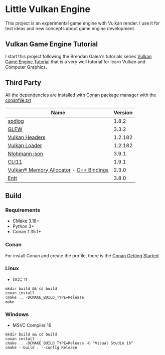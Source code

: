 # Little Vulkan Engine
This project is an experimental game engine with Vulkan render. I use it for test ideas and new concepts about game engine development.

## Vulkan Game Engine Tutorial
I start this project following the Brendan Galea's tutorials series [Vulkan Game Engine Tutorial](https://www.youtube.com/c/BrendanGalea/featured) that is a very well tutorial for learn Vulkan and Computer Graphics.

## Third Party
All the dependencies are installed with [Conan](https://conan.io/) package manager with the [conanfile.txt](conanfile.txt)

| Name | Version |
---|---
| [spdlog]() | 1.8.2 | 
| [GLFW](https://www.glfw.org) | 3.3.2 |
| [Vulkan Headers](https://github.com/KhronosGroup/Vulkan-Headers) | 1.2.182 |  
| [Vulkan Loader](https://github.com/KhronosGroup/Vulkan-Loader) | 1.2.182 |  
| [Nlohmann json](https://github.com/nlohmann/json) | 3.9.1 |  
| [CLI11](https://github.com/CLIUtils/CLI11) | 1.9.1 |  
| [Vulkan® Memory Allocator](https://gpuopen.com/vulkan-memory-allocator) - [C++ Bindings](https://github.com/malte-v/VulkanMemoryAllocator-Hpp) | 2.3.0 |  
| [Entt](https://github.com/skypjack/entt) | 3.8.0 |  

## Build
### Requirements
* CMake 3.18+
* Python 3+
* Conan 1.35.1+

### Conan
For install Conan and create the profile, there is the [Conan Getting Started](https://docs.conan.io/en/latest/getting_started.html).

### Linux
* GCC 11
```
mkdir build && cd build
conan install .. 
cmake .. -DCMAKE_BUILD_TYPE=Release
make
```

### Windows
* MSVC Compiler 16
```
mkdir build && cd build
conan install ..
cmake .. -DCMAKE_BUILD_TYPE=Release -G "Visual Studio 16"
cmake --build . --config Release 
```

